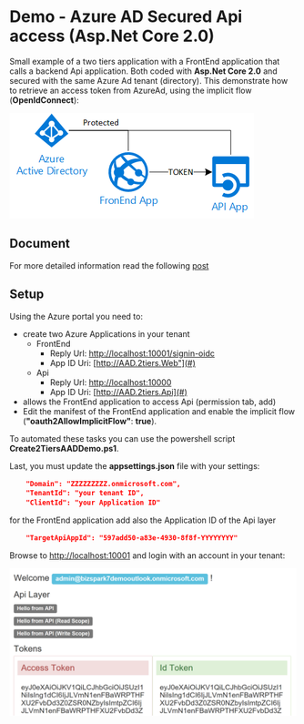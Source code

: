  # Demo - Azure AD Secured Api access (Asp.Net Core 2.0)

Small example of a two tiers application with a FrontEnd application that calls a backend Api application. Both coded with **Asp.Net Core 2.0** and secured with the same Azure Ad tenant (directory).
This demonstrate how to retrieve an access token from AzureAd, using the implicit flow (**OpenIdConnect**):

![scenario](images/simple-AAD.png)

## Document
For more detailed information read the following [post](https://blogs.msdn.microsoft.com/gianlucb/2017/10/04/access-an-azure-ad-secured-api-with-asp-net-core-2-0)


## Setup
Using the Azure portal you need to:
+ create two Azure Applications in your tenant
    + FrontEnd
        + Reply Url: [http://localhost:10001/signin-oidc](#)
        + App ID Uri: [http://AAD.2tiers.Web"](#)
    + Api
        + Reply Url: [http://localhost:10000](#)
        + App ID Uri: [http://AAD.2tiers.Api](#)
+ allows the FrontEnd application to access Api (permission tab, add)
+ Edit the manifest of the FrontEnd application and enable the implicit flow (**"oauth2AllowImplicitFlow"**: **true**).

To automated these tasks you can use the powershell script **Create2TiersAADDemo.ps1**.

Last, you must update the **appsettings.json** file with your settings:

```json
    "Domain": "ZZZZZZZZZ.onmicrosoft.com",
    "TenantId": "your tenant ID",
    "ClientId": "your Application ID"
```

for the FrontEnd application add also the Application ID of the Api layer
    
```json
    "TargetApiAppId": "597add50-a83e-4930-8f8f-YYYYYYYY"
```

Browse to [http://localhost:10001](#) and login with an account in your tenant:

![homepage](images/screenshot.png)


